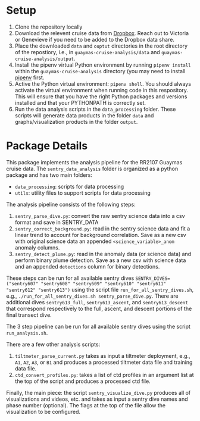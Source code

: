 # Setup
1. Clone the repository locally
2. Download the relevent cruise data from [Dropbox](https://www.dropbox.com/sh/aeqfwvkzprejffe/AAAEDHlltJNRAnlv2FT3iiW_a?dl=0). Reach out to Victoria or Genevieve if you need to be added to the Dropbox data share. 
3. Place the downloaded `data` and `ouptut` directories in the root directory of the repostiory, i.e., in `guaymas-cruise-analysis/data` and `guaymas-cruise-analysis/output`.
4. Install the pipenv virtual Python environment by running `pipenv install` within the `guaymas-cruise-analysis` directory (you may need to install [pipenv](https://pypi.org/project/pipenv/) first.
5. Active the Python virtual environment: `pipenv shell`. You should always activate the virtual environment when running code in this respository. This will ensure that you have the right Python packages and versions installed and that your PYTHONPATH is correctly set. 
6. Run the data analysis scripts in the `data_processing` folder. These scripts will generate data products in the folder `data` and graphs/visualization products in the folder `output`. 

# Package Details 
This package implements the analysis pipeline for the RR2107 Guaymas cruise data. The `sentry_data_analysis` folder is organized as a python package and has two main folders:
* `data_processing`: scripts for data processing
* `utils`: utility files to support scripts for data processing

The analysis pipeline consists of the following steps:
1. `sentry_parse_dive.py`: convert the raw sentry science data into a csv format and save in SENTRY_DATA
2. `sentry_correct_background.py`: read in the sentry science data and fit a linear trend to account for background correlation. Save as a new csv with original science data an appended `<science_variable>_anom` anomaly columns.
3. `sentry_detect_plume.py`: read in the anomaly data (or science data) and perform binary plume detection. Save as a new csv with science data and an appended `detections` column for binary detections.

These steps can be run for all available sentry dives
`SENTRY_DIVES=("sentry607" "sentry608" "sentry609" "sentry610" "sentry611" "sentry612" "sentry613")`
using the script file `run_for_all_sentry_dives.sh`, e.g., `./run_for_all_sentry_dives.sh sentry_parse_dive.py`. There are additional dives `sentry613_full`, `sentry613_ascent`, and `sentry613_descent` that correspond respectively to the full, ascent, and descent portions of the final transect dive.

The 3 step pipeline can be run for all available sentry dives using the script `run_analysis.sh`.

There are a few other analysis scripts:
1. `tiltmeter_parse_current.py` takes as input a tiltmeter deployment, e.g., `A1`, `A2`, `A3`, or `B1` and produces a processed tiltmeter data file and training data file.
3. `ctd_convert_profiles.py`: takes a list of ctd profiles in an argument list at the top of the script and produces a processed ctd file.


Finally, the main piece: the script `sentry_visualize_dive.py` produces all of visualizations and videos, etc. and takes as input a sentry dive names and phase number (optional). The flags at the top of the file allow the visualization to be configured.
